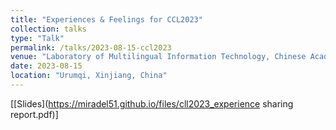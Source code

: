 ```yaml
---
title: "Experiences & Feelings for CCL2023"
collection: talks
type: "Talk"
permalink: /talks/2023-08-15-ccl2023
venue: "Laboratory of Multilingual Information Technology, Chinese Academy of Sciences (Xinjiang Branch)"
date: 2023-08-15
location: "Urumqi, Xinjiang, China"
---
```


<!-- This is a description of your talk, which is a markdown files that can be all markdown-ified like any other post. Yay markdown! -->

\[[Slides](https://miradel51.github.io/files/cll2023_experience sharing report.pdf)\] 
